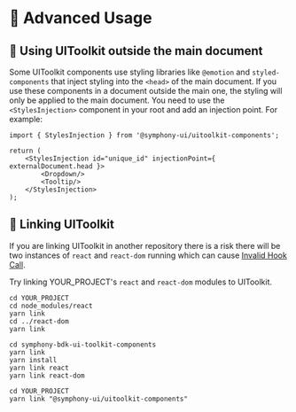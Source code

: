 # 🧮 Advanced Usage

## 🚏 Using UIToolkit outside the main document
Some UIToolkit components use styling libraries like `@emotion` and `styled-components` that inject styling into the `<head>` of the main document. If you use these components in a document outside the main one, the styling will only be applied to the main document. You need to use the `<StylesInjection>` component in your root and add an injection point. For example:

```
import { StylesInjection } from '@symphony-ui/uitoolkit-components';

return (
    <StylesInjection id="unique_id" injectionPoint={ externalDocument.head }>
        <Dropdown/>
        <Tooltip/>
    </StylesInjection>
);
```

## 🔗 Linking UIToolkit
If you are linking UIToolkit in another repository there is a risk there will be two instances of `react` and `react-dom` running which can cause [Invalid Hook Call](https://reactjs.org/warnings/invalid-hook-.call-warning.html).

Try linking YOUR_PROJECT's `react` and `react-dom` modules to UIToolkit.

```
cd YOUR_PROJECT
cd node_modules/react
yarn link
cd ../react-dom
yarn link

cd symphony-bdk-ui-toolkit-components
yarn link
yarn install
yarn link react
yarn link react-dom

cd YOUR_PROJECT
yarn link "@symphony-ui/uitoolkit-components"
```